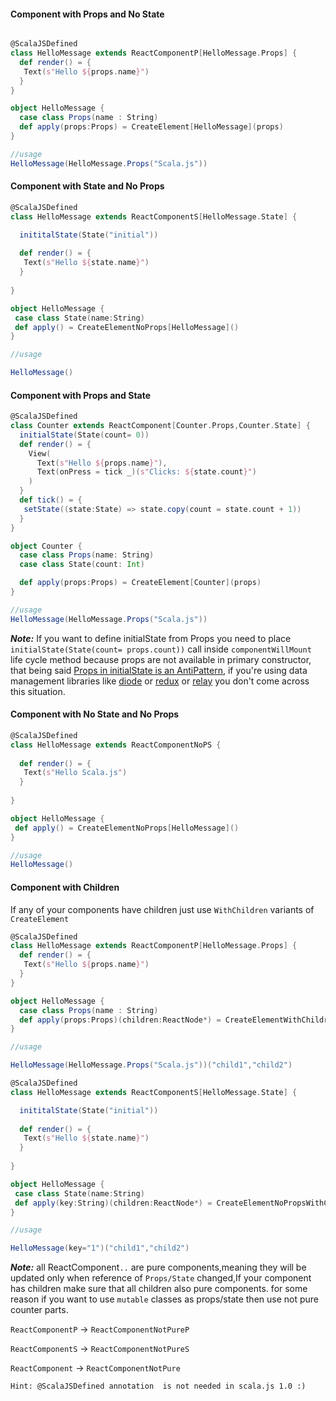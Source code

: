 

#### Component with Props and No State


```scala

@ScalaJSDefined
class HelloMessage extends ReactComponentP[HelloMessage.Props] {
  def render() = {
   Text(s"Hello ${props.name}")
  }
}

object HelloMessage { 
  case class Props(name : String)
  def apply(props:Props) = CreateElement[HelloMessage](props)
}

//usage
HelloMessage(HelloMessage.Props("Scala.js"))
```


#### Component with State  and No Props


```scala
@ScalaJSDefined
class HelloMessage extends ReactComponentS[HelloMessage.State] {

  inititalState(State("initial"))
  
  def render() = {
   Text(s"Hello ${state.name}")
  }
  
}

object HelloMessage {
 case class State(name:String)
 def apply() = CreateElementNoProps[HelloMessage]()
}

//usage

HelloMessage()

```


#### Component with Props and State


```scala
@ScalaJSDefined
class Counter extends ReactComponent[Counter.Props,Counter.State] {
  initialState(State(count= 0))
  def render() = {
    View(
      Text(s"Hello ${props.name}"),
      Text(onPress = tick _)(s"Clicks: ${state.count}")
    )
  }
  def tick() = {
   setState((state:State) => state.copy(count = state.count + 1))
  }
}

object Counter {
  case class Props(name: String)
  case class State(count: Int)

  def apply(props:Props) = CreateElement[Counter](props)
}

//usage
HelloMessage(HelloMessage.Props("Scala.js"))
```

***Note:*** If you want to define initialState from Props you need to place `initialState(State(count= props.count))` call inside `componentWillMount` life cycle method because props are not available in primary constructor, that being said [Props in initialState is an AntiPattern](http://reactjs.cn/react/tips/props-in-getInitialState-as-anti-pattern.html),
if you're using data management libraries like [diode](https://github.com/suzaku-io/diode) or [redux](http://redux.js.org/docs/introduction/) or [relay](https://facebook.github.io/relay/) you don't come across this situation.

#### Component with No State  and No Props


```scala
@ScalaJSDefined
class HelloMessage extends ReactComponentNoPS {
  
  def render() = {
   Text(s"Hello Scala.js")
  }
  
}

object HelloMessage {
 def apply() = CreateElementNoProps[HelloMessage]()
}

//usage 
HelloMessage()

```

#### Component with Children

If any of your components have children just use `WithChildren` variants of `CreateElement`

```scala
@ScalaJSDefined
class HelloMessage extends ReactComponentP[HelloMessage.Props] {
  def render() = {
   Text(s"Hello ${props.name}")
  }
}

object HelloMessage { 
  case class Props(name : String)
  def apply(props:Props)(children:ReactNode*) = CreateElementWithChildren[HelloMessage](props,children= children.toJSArray)
}

//usage 

HelloMessage(HelloMessage.Props("Scala.js"))("child1","child2")
```


```scala
@ScalaJSDefined
class HelloMessage extends ReactComponentS[HelloMessage.State] {

  inititalState(State("initial"))
  
  def render() = {
   Text(s"Hello ${state.name}")
  }
  
}

object HelloMessage {
 case class State(name:String)
 def apply(key:String)(children:ReactNode*) = CreateElementNoPropsWithChildren[HelloMessage](key = key,children = children.toJSArray)
}

//usage

HelloMessage(key="1")("child1","child2")

```


***Note:*** all ReactComponent`..` are pure components,meaning they will be updated only when reference of `Props/State` changed,If your component has children make sure that all children also pure components. for some reason if you want to use `mutable` classes as props/state then use not pure counter parts.

`ReactComponentP` -> `ReactComponentNotPureP`

`ReactComponentS` -> `ReactComponentNotPureS`

`ReactComponent` -> `ReactComponentNotPure`

`Hint: @ScalaJSDefined annotation  is not needed in scala.js 1.0 :) `
